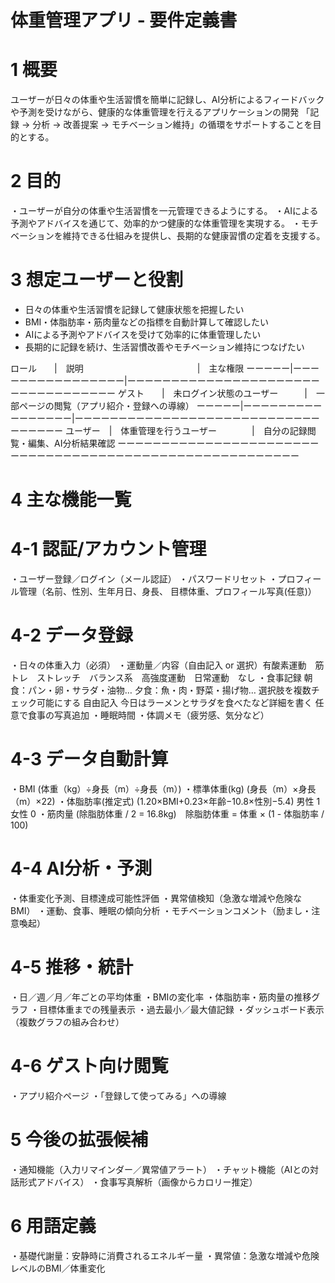 # 体重管理アプリ - 要件定義書

# 1 概要

ユーザーが日々の体重や生活習慣を簡単に記録し、AI分析によるフィードバックや予測を受けながら、健康的な体重管理を行えるアプリケーションの開発
「記録 → 分析 → 改善提案 → モチベーション維持」の循環をサポートすることを目的とする。

# 2 目的
・ユーザーが自分の体重や生活習慣を一元管理できるようにする。
・AIによる予測やアドバイスを通じて、効率的かつ健康的な体重管理を実現する。
・モチベーションを維持できる仕組みを提供し、長期的な健康習慣の定着を支援する。

# 3 想定ユーザーと役割

- 日々の体重や生活習慣を記録して健康状態を把握したい
- BMI・体脂肪率・筋肉量などの指標を自動計算して確認したい
- AIによる予測やアドバイスを受けて効率的に体重管理したい
- 長期的に記録を続け、生活習慣改善やモチベーション維持につなげたい

ロール　　|　説明　　　　　　　　　　　　　|　主な権限
ーーーーー|ーーーーーーーーーーーーーーーー|ーーーーーーーーーーーーーーーーーーーーーーーーーーーーーーーーーー
ゲスト　　|　未ログイン状態のユーザー　　　|　一部ページの閲覧（アプリ紹介・登録への導線）
ーーーーー|ーーーーーーーーーーーーーーーー|ーーーーーーーーーーーーーーーーーーーーーーーーーーーーーーーーーー
ユーザー　|　体重管理を行うユーザー　　　　|　自分の記録閲覧・編集、AI分析結果確認
ーーーーーーーーーーーーーーーーーーーーーーーーーーーーーーーーーーーーーーーーーーーーーーーーーーーーーーーー

# 4 主な機能一覧

# 4-1 認証/アカウント管理
・ユーザー登録／ログイン（メール認証）
・パスワードリセット
・プロフィール管理（名前、性別、生年月日、身長、 目標体重、プロフィール写真(任意)）

# 4-2 データ登録
・日々の体重入力（必須）
・運動量／内容（自由記入 or 選択）有酸素運動　筋トレ　ストレッチ　バランス系　高強度運動　日常運動　なし
・食事記録
    朝食：パン・卵・サラダ・油物…
    夕食：魚・肉・野菜・揚げ物…
    選択肢を複数チェック可能にする
    自由記入
    今日はラーメンとサラダを食べたなど詳細を書く
    任意で食事の写真追加
・睡眠時間
・体調メモ（疲労感、気分など）

# 4-3 データ自動計算
・BMI (体重（kg）÷身長（m）÷身長（m）)
・標準体重(kg) (身長（m）×身長（m）×22)
・体脂肪率(推定式) (1.20×BMI+0.23×年齢−10.8×性別−5.4) 男性 1 女性 0
・筋肉量 (除脂肪体重 / 2 = 16.8kg)　除脂肪体重 = 体重 × (1 - 体脂肪率 / 100)

# 4-4 AI分析・予測
・体重変化予測、目標達成可能性評価
・異常値検知（急激な増減や危険なBMI）
・運動、食事、睡眠の傾向分析
・モチベーションコメント（励まし・注意喚起）

# 4-5 推移・統計
・日／週／月／年ごとの平均体重
・BMIの変化率
・体脂肪率・筋肉量の推移グラフ
・目標体重までの残量表示
・過去最小／最大値記録
・ダッシュボード表示（複数グラフの組み合わせ）

# 4-6  ゲスト向け閲覧
・アプリ紹介ページ
・「登録して使ってみる」への導線

# 5 今後の拡張候補
・通知機能（入力リマインダー／異常値アラート）
・チャット機能（AIとの対話形式アドバイス）
・食事写真解析（画像からカロリー推定）

# 6 用語定義
・基礎代謝量：安静時に消費されるエネルギー量
・異常値：急激な増減や危険レベルのBMI／体重変化

